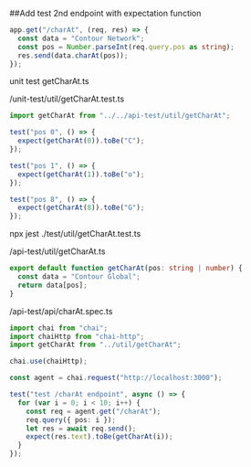 ##Add test 2nd endpoint with expectation function

```ts
app.get("/charAt", (req, res) => {
  const data = "Contour Network";
  const pos = Number.parseInt(req.query.pos as string);
  res.send(data.charAt(pos));
});
```

unit test getCharAt.ts

/unit-test/util/getCharAt.test.ts

```ts
import getCharAt from "../../api-test/util/getCharAt";

test("pos 0", () => {
  expect(getCharAt(0)).toBe("C");
});

test("pos 1", () => {
  expect(getCharAt(1)).toBe("o");
});

test("pos 8", () => {
  expect(getCharAt(8)).toBe("G");
});
```
npx jest ./test/util/getCharAt.test.ts

/api-test/util/getCharAt.ts

```ts
export default function getCharAt(pos: string | number) {
  const data = "Contour Global";
  return data[pos];
}
```

/api-test/api/charAt.spec.ts

```ts
import chai from "chai";
import chaiHttp from "chai-http";
import getCharAt from "../util/getCharAt";

chai.use(chaiHttp);

const agent = chai.request("http://localhost:3000");

test("test /charAt endpoint", async () => {
  for (var i = 0; i < 10; i++) {
    const req = agent.get("/charAt");
    req.query({ pos: i });
    let res = await req.send();
    expect(res.text).toBe(getCharAt(i));
  }
});

```

